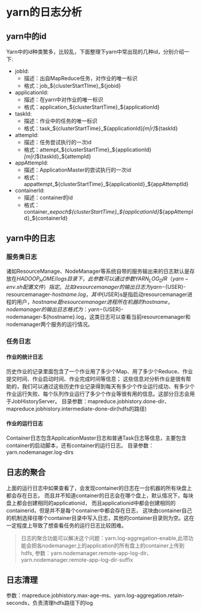 # yarn的日志分析
## yarn中的id
Yarn中的id种类繁多，比较乱，下面整理下yarn中常出现的几种id，分别介绍一下:
* jobId:
    * 描述：出自MapReduce任务，对作业的唯一标识
    * 格式：job_${clusterStartTIme}_${jobid}
* applicationId:
    * 描述：在yarn中对作业的唯一标识
    * 格式：application_${clusterStartTime}_${applicationId}
* taskId:
    * 描述：作业中的任务的唯一标识
    * 格式：task_${clusterStartTime}_${applicationId}_[m|r]_${taskId}
* attempId:
    * 描述：任务尝试执行的一次id
    * 格式：attempt_${clusterStartTime}_${applicationId}_[m|r]_${taskId}_${attempId}
* appAttempId:
    * 描述：ApplicationMaster的尝试执行的一次id
    * 格式：appattempt_${clusterStartTime}_${applicationId}_${appAttemptId}
* containerId:
    * 描述：container的id
    * 格式：container_e*epoch*_${clusterStartTime}_${applicationId}_${appAttempId}_${containerId}
## yarn中的日志
### 服务类日志
诸如ResourceManage、NodeManager等系统自带的服务输出来的日志默认是存放在${HADOOP_HOME}/logs目录下，此参数可以通过参数YARN_LOG_DIR（yarn-env.sh配置文件）指定。
比如resourcemanager的输出日志为yarn-${USER}-resourcemanager-${hostname}.log，其中${USER}s是指启动resourcemanager进程的用户，${hostname}是resourcemanager进程所在机器的hostname，nodemanager的输出日志格式为：yarn-${USER}-nodemanager-${hostname}.log，这类日志可以查看当前resourcemanager和nodemanager两个服务的运行情况。
### 任务日志
#### 作业的统计日志
历史作业的记录里面包含了一个作业用了多少个Map、用了多少个Reduce、作业提交时间、作业启动时间、作业完成时间等信息；
这些信息对分析作业是很有帮助的，我们可以通过这些历史作业记录得到每天有多少个作业运行成功、有多少个作业运行失败、每个队列作业运行了多少个作业等很有用的信息。这部分日志会用于JobHistoryServer。
目录参数：mapreduce.jobhistory.done-dir、mapreduce.jobhistory.intermediate-done-dir(hdfs的路径)
#### 作业的运行日志
Container日志包含ApplicationMaster日志和普通Task日志等信息，主要包含container的启动脚本，还有container的运行日志。
目录参数：yarn.nodemanager.log-dirs

## 日志的聚合
上面的运行日志中如果查看了，会发现container的日志在一台机器的所有块盘上都会存在日志，
而且并不知道container的日志会在哪个盘上，默认情况下，每块盘上都会创建相同的applicationid，
而且applicationid中都会创建相同的containerid，但是并不是每个container中都会存在日志，
这块由container自己的机制选择往哪个container目录中写入日志，其他的container目录则为空。这在一定程度上导致了想查看任务的运行日志比较困难。
> 日志的聚合功能可以解决这个问题：yarn.log-aggregation-enable,此项功能会把各nodemanager上的application的所有盘上的container上传到hdfs,
参数：yarn.nodemanager.remote-app-log-dir、yarn.nodemanager.remote-app-log-dir-suffix

## 日志清理
参数：mapreduce.jobhistory.max-age-ms、yarn.log-aggregation.retain-seconds，负责清理hdfs路径下的log
